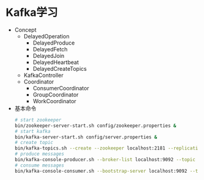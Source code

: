 # Kafka学习
- Concept
    - DelayedOperation
        - DelayedProduce
        - DelayedFetch
        - DelayedJoin
        - DelayedHeartbeat
        - DelayedCreateTopics
    - KafkaController
    - Coordinator
        - ConsumerCoordinator
        - GroupCoordinator
        - WorkCoordinator
- 基本命令
    ```bash
    # start zookeeper
    bin/zookeeper-server-start.sh config/zookeeper.properties &
    # start kafka
    bin/kafka-server-start.sh config/server.properties &
    # create topic
    bin/kafka-topics.sh --create --zookeeper localhost:2181 --replication-factor 1 --partitions 1 --topic test &
    # produce messages
    bin/kafka-console-producer.sh --broker-list localhost:9092 --topic test &
    # consume messages
    bin/kafka-console-consumer.sh --bootstrap-server localhost:9092 --topic test --from-beginning &
    ```